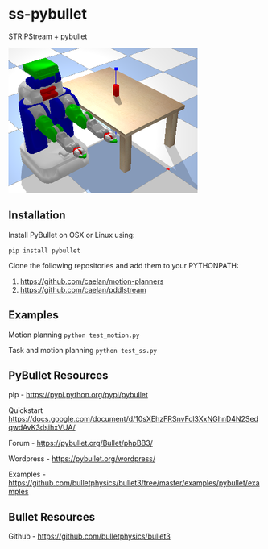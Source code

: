 # ss-pybullet
STRIPStream + pybullet

![Alt text](images/test.png?raw=true "Title")


## Installation
Install PyBullet on OSX or Linux using: 
```
pip install pybullet
```

Clone the following repositories and add them to your PYTHONPATH:
1) https://github.com/caelan/motion-planners
2) https://github.com/caelan/pddlstream

## Examples

Motion planning
```python test_motion.py```

Task and motion planning
```python test_ss.py```

## PyBullet Resources
pip - https://pypi.python.org/pypi/pybullet

Quickstart https://docs.google.com/document/d/10sXEhzFRSnvFcl3XxNGhnD4N2SedqwdAvK3dsihxVUA/

Forum - https://pybullet.org/Bullet/phpBB3/

Wordpress - https://pybullet.org/wordpress/

Examples - https://github.com/bulletphysics/bullet3/tree/master/examples/pybullet/examples

## Bullet Resources
Github - https://github.com/bulletphysics/bullet3
